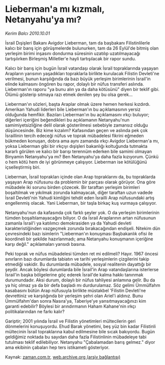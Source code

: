 # Lieberman'a mı kızmalı, Netanyahu'ya mı?

*Kerim Balcı 2010.10.01*

<td class="news-spot">
<p>İsrail Dışişleri Bakanı Avigdor Lieberman, tam da başbakanı Filistinlilerle kalıcı bir barış için görüşmelerde bulunurken, tam da 26 Eylül'de bitmiş olan yerleşim birimi inşasını dondurma süresinin uzatılıp uzatılmayacağı tartışılırken Birleşmiş Milletler'e hayli tartışılacak bir rapor sundu.</p>
<p><p> Kalıcı bir barış için bugün İsrail vatandaşı olarak İsrail topraklarında yaşayan Arapların yarısının yaşadıkları topraklarla birlikte kurulacak Filistin Devleti'ne verilmesi, bunun karşılığında da bazı büyük yerleşim birimlerinin İsrail'in elinde kalmasını öngören bu rapor, dolaylı bir nüfus transferi aslında. Lieberman'ın raporu "ya bunu alın ya da daha kötüsünü" diyen bir teklif gibi. Ölümü gösterip sıtmaya razı etmek denilen şey bu olsa gerek...
<p>Lieberman'ın sözleri, başta Araplar olmak üzere hemen herkesi kızdırdı. Amerikan Yahudi liderleri bile Lieberman'ın bu açıklamasının yersiz olduğunda hemfikir. Bazıları Lieberman'ın bu açıklamasını ırkçı buluyor; diğerleri içeriğini beğendikleri bu açıklamanın Netanyahu'nun samimiyetsizliğine delil olarak gösterilmesi sebebiyle zamansız olduğu düşüncesinde. Biz kime kızalım? Kafasından geçen ve aslında pek çok İsraillinin tercih edeceği nüfus ve toprak mübadelesi fikrini eğmeden bükmeden konuşan, dobra ama aynı zamanda ırkçı Avigdor Lieberman'a mı, yoksa Lieberman gibi bir ırkçıyı dışişleri bakanlığı koltuğunda tutmakta kararlı görülen ve kalıcı bir barışı terennüm ederken bile samimi olmayan Binyamin Netanyahu'ya mı? Ben Netanyahu'ya daha fazla kızıyorum. Çünkü o hem kötü hem de iyi görünmeye çalışıyor. Lieberman ise kötülüğünü içselleştirmiş biri.
<p> Lieberman, İsrail toprakları içinde olan Arap topraklarını da, bu topraklarda yaşayan Arap nüfusunu da problemin bir parçası olarak görüyor. Ona göre mübadele iki sorunu birden çözecek. Bir taraftan yerleşim birimleri boşaltılmak ve yıkılmak zorunda kalmayacak, diğer taraftan uzun vadede İsrail Devleti'nin Yahudi kimliğini tehdit eden İsrailli Arap nüfusundaki artış engellenmiş olacak. Yani Lieberman, bir taşla birkaç kuş vurmaya çalışıyor.
<p>Netanyahu'nun da kafasında çok farklı şeyler yok. O da yerleşim birimlerinin tümden boşaltılamayacağını biliyor. O da İsrail Araplarının artan nüfusunun zamanla İsrail'i ya katılımcı demokrasiden ya da Yahudi devleti karakteristiğinden vazgeçmek zorunda bırakacağından endişeli. Nitekim dün çevresindeki bazı isimlerin "Lieberman'ın konuşması Başbakanlık ofisi ile koordineli bir şekilde hazırlanmadı; ama Netanyahu konuşmanın içeriğine karşı değil." açıklamaları yansıdı basına.
<p>Peki toprak ve nüfus mübadelesi tümden ret mi edilmeli? Hayır. 1967 öncesi sınırların bazı durumlarda tabiatın ve tarihi yerleşimlerin çizgilerini takip etmediği vakidir. Bu durumlarda mübadele, sosyal realitenin dayattığı bir şeydir. Ancak böylesi durumlarda bile İsrail'in Arap vatandaşlarına isterlerse İsrail'in başka bölgelerine göç ederek İsrail'de kalma hakkı tanınmak durumundadır. Aksi durum, dolaylı bir nüfus tahliyesi anlamına gelir. Bu da ya hiç olmaz ya da bir defa başladı mı durdurulamaz. Söz gelimi Ümmülfahm kasabasını bütün Arap nüfusuyla birlikte müstakbel 'Filistin Devleti'ne devrettiniz ve karşılığında bir yerleşim şehri olan Ariel'i aldınız. Bunu Ümmülfahm'dan sonra Nasıra'ya, Taberiye'ye yansıtmayacağınızı kim garanti edebilir? Böylesi bir arındırmanın Haham Kahane'nin ırkçı politikalarından ne farkı kalır?
<p>Gariptir; 2001 yılında İsrail ve Filistin yönetimleri mültecilerin geri dönmelerini konuşuyordu. Ehud Barak yönetimi, beş yüz bin kadar Filistinli mültecinin İsrail topraklarına kabul edilmesine bile sıcak bakıyordu. Bugün geldiğimiz noktada bu sayıdan daha fazla Filistinlinin mübadeleye tabi tutulması teklif edilebiliyor. Netanyahu "Çabalamadan barış gelmez." diyor ama ekibinin çabaları hep ters istikameti gösteriyor.</p>
<a href="http://web.archive.org/web/20101130171058/mailto:k.balci@zaman.com.tr">
</a></p></p></p></p></p></p></td>

Kaynak: [zaman.com.tr](http://zaman.com.tr/yazar.do?yazino=1034460), [web.archive.org (arşiv bağlantısı)](http://web.archive.org/web/20101130171058/http://zaman.com.tr/yazar.do?yazino=1034460)

